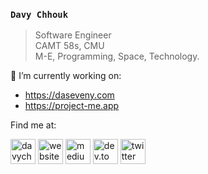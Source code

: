 ### `Davy Chhouk`  
>Software Engineer   
>CAMT 58s, CMU  
>M-E, Programming, Space, Technology.    

🔭 I’m currently working on:  

- https://daseveny.com
- https://project-me.app
  
Find me at:  

[<img src='https://user-images.githubusercontent.com/13924709/185965828-2c83b2f2-1b58-459a-b6fa-959c9c8dfd8b.png' alt='davychhouk.cc' height='40'>](https://davychhouk.cc)
[<img src='https://user-images.githubusercontent.com/13924709/108584146-96986300-7371-11eb-99d1-9d1a475065f9.png' alt='website' height='40'>](https://www.daseveny.com)
[<img src='https://user-images.githubusercontent.com/13924709/108584149-98fabd00-7371-11eb-800d-7a955719077e.png' alt='medium' height='40'>](https://medium.com/@davy.chhouk)
[<img src='https://user-images.githubusercontent.com/13924709/108584148-98622680-7371-11eb-8d34-ce4cf25adcc7.png' alt='dev.to' height='40'>](https://dev.to/davychhouk)
[<img src='https://user-images.githubusercontent.com/13924709/108584150-9a2bea00-7371-11eb-971f-2f465804b699.png' alt='twitter' height='40'>](https://twitter.com/chhoukdavy)  
